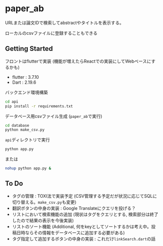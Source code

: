 # paper_ab

URLまたは論文IDで検索してabstractやタイトルを表示する。

ローカルのcsvファイルに登録することもできる

## Getting Started
フロントはflutterで実装 (機能が増えたらReactでの実装にしてWebベースにするかも)
- flutter : 3.7.10
- Dart : 2.19.6

バックエンド環境構築
```bash
cd api
pip install -r requirements.txt
```
データベース用csvファイル生成 (`paper_ab`で実行)
```bash
cd database
python make_csv.py
```
`api`ディレクトリで実行
```bash
python app.py
```
または
```bash
nohup python app.py &
```

## To Do
- タグの管理 : TOXI法で実装予定 (CSV管理する予定だが状況に応じてSQLに切り替える。`make_csv.py`も変更)
- 翻訳ボタンの中身の実装 : Google Translateにクエリを投げる？
- リストにおいて検索機能の追加 (現状はタグをクエリとする, 検索部分は終了したので結果の表示を今後実装)
- リストのソート機能 (Additional, 何をkeyとしてソートするかは考え中。投稿日時ならその情報をデータベースに追加する必要がある)
- タグ指定して追加するボタンの中身の実装 : これだけ`linkSearch.dart`の話